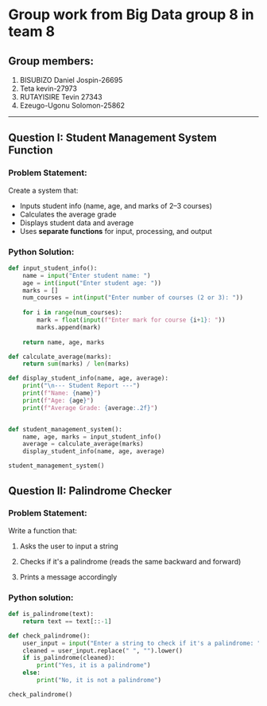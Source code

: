 # Group work from Big Data group 8 in team 8
## Group members:
1. BISUBIZO Daniel Jospin-26695
2. Teta kevin-27973
3. RUTAYISIRE Tevin 27343
4. Ezeugo-Ugonu Solomon-25862


---

## Question I: Student Management System Function

### Problem Statement:

Create a system that:
- Inputs student info (name, age, and marks of 2–3 courses)
- Calculates the average grade
- Displays student data and average
- Uses **separate functions** for input, processing, and output

### Python Solution:

```python
def input_student_info():
    name = input("Enter student name: ")
    age = int(input("Enter student age: "))
    marks = []
    num_courses = int(input("Enter number of courses (2 or 3): "))
    
    for i in range(num_courses):
        mark = float(input(f"Enter mark for course {i+1}: "))
        marks.append(mark)
    
    return name, age, marks

def calculate_average(marks):
    return sum(marks) / len(marks)

def display_student_info(name, age, average):
    print("\n--- Student Report ---")
    print(f"Name: {name}")
    print(f"Age: {age}")
    print(f"Average Grade: {average:.2f}")


def student_management_system():
    name, age, marks = input_student_info()
    average = calculate_average(marks)
    display_student_info(name, age, average)

student_management_system()
```
## Question II: Palindrome Checker
### Problem Statement:
Write a function that:

1. Asks the user to input a string

2. Checks if it's a palindrome (reads the same backward and forward)

3. Prints a message accordingly

### Python solution:
``` python
def is_palindrome(text):
    return text == text[::-1]

def check_palindrome():
    user_input = input("Enter a string to check if it's a palindrome: ")
    cleaned = user_input.replace(" ", "").lower()
    if is_palindrome(cleaned):
        print("Yes, it is a palindrome")
    else:
        print("No, it is not a palindrome")

check_palindrome()
